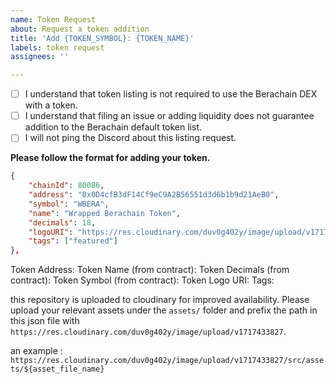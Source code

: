 ```yaml
---
name: Token Request
about: Request a token addition
title: 'Add {TOKEN_SYMBOL}: {TOKEN_NAME}'
labels: token request
assignees: ''

---
```


- [ ] I understand that token listing is not required to use the Berachain DEX with a token.
- [ ] I understand that filing an issue or adding liquidity does not guarantee addition to the Berachain default token list.
- [ ] I will not ping the Discord about this listing request.

**Please follow the format for adding your token.**

```json
{
    "chainId": 80086,
    "address": "0x0D4cfB3dF14Cf9eC9A2B56551d3d6b1b9d21AeB0",
    "symbol": "WBERA",
    "name": "Wrapped Berachain Token",
    "decimals": 18,
    "logoURI": "https://res.cloudinary.com/duv0g402y/image/upload/v1717433827/src/assets/wbera.png",
    "tags": ["featured"]
},
```

Token Address:
Token Name (from contract):
Token Decimals (from contract):
Token Symbol (from contract):
Token Logo URI:
Tags:

this repository is uploaded to cloudinary for improved availability. Please upload your relevant assets under the `assets/` folder and prefix the path in this json file with `https://res.cloudinary.com/duv0g402y/image/upload/v1717433827`.

an example :
`https://res.cloudinary.com/duv0g402y/image/upload/v1717433827/src/assets/${asset_file_name}`
